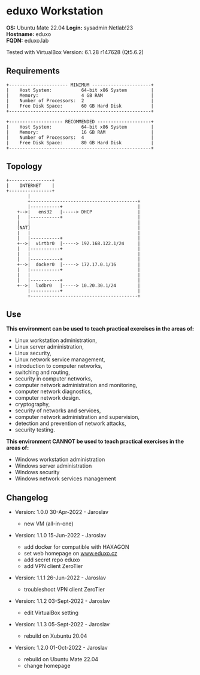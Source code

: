 # eduxo Workstation

**OS:** Ubuntu Mate 22.04 
**Login:** sysadmin:Netlab!23  
**Hostname:** eduxo  
**FQDN:** eduxo.lab

Tested with VirtualBox Version: 6.1.28 r147628 (Qt5.6.2)  


## Requirements

```
+---------------------- MINIMUM ----------------------+
|    Host System:           64-bit x86 System         |
|    Memory:                4 GB RAM                  |
|    Number of Processors:  2                         |
|    Free Disk Space:       60 GB Hard Disk           |
+-----------------------------------------------------+

+-------------------- RECOMMENDED --------------------+
|    Host System:           64-bit x86 System         |
|    Memory:                16 GB RAM                 |
|    Number of Processors:  4                         |
|    Free Disk Space:       80 GB Hard Disk           |
+-----------------------------------------------------+
```


## Topology 
```
+----------------+
|    INTERNET    |
+----------------+
        |
        +----------------------------------------+
        |-----------+                            |
    +-->|   ens32   |-----> DHCP                 |
    |   |-----------+                            |
    |   |                                        |
    [NAT]                                        |
    |   |                                        |                               
    |   |-----------+                            |
    +-->|  virtbr0  |-----> 192.168.122.1/24     |
    |   |-----------+                            |
    |   |                                        |                                  
    |   |-----------+                            |
    +-->|  docker0  |-----> 172.17.0.1/16        |
    |   |-----------+                            |
    |   |                                        |                                  
    |   |-----------+                            |
    +-->|  lxdbr0   |-----> 10.20.30.1/24        |
        |-----------+                            |
        +----------------------------------------+
```


## Use 

**This environment can be used to teach practical exercises in the areas of:**
- Linux workstation administration,
- Linux server administration,
- Linux security,
- Linux network service management,
- introduction to computer networks,
- switching and routing,
- security in computer networks,
- computer network administration and monitoring,
- computer network diagnostics,
- computer network design.
- cryptography,
- security of networks and services,
- computer network administration and supervision,
- detection and prevention of network attacks,
- security testing.

**This environment CANNOT be used to teach practical exercises in the areas of:**
- Windows workstation administration
- Windows server administration
- Windows security
- Windows network services management


## Changelog
- Version: 1.0.0	30-Apr-2022 - Jaroslav
	- new VM (all-in-one)

- Version: 1.1.0	15-Jun-2022 - Jaroslav
	- add docker for compatible with HAXAGON
	- set web homepage on www.eduxo.cz
	- add secret repo eduxo
	- add VPN client ZeroTier
	
- Version: 1.1.1	26-Jun-2022 - Jaroslav
	- troubleshoot VPN client ZeroTier
	
- Version: 1.1.2	03-Sept-2022 - Jaroslav
	- edit VirtualBox setting
	
- Version: 1.1.3	05-Sept-2022 - Jaroslav
	- rebuild on Xubuntu 20.04
	
- Version: 1.2.0	01-Oct-2022 - Jaroslav
	- rebuild on Ubuntu Mate 22.04
	- change homepage

